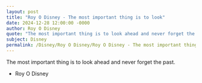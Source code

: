 ```yaml
---
layout: post
title: "Roy O Disney - The most important thing is to look"
date: 2024-12-28 12:00:00 -0000
author: Roy O Disney
quote: "The most important thing is to look ahead and never forget the past."
subject: Disney
permalink: /Disney/Roy O Disney/Roy O Disney - The most important thing is to look
---
```


The most important thing is to look ahead and never forget the past.

- Roy O Disney
